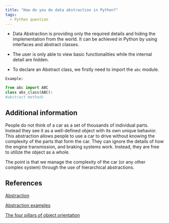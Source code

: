 ```yaml
---
title: "How do you do data abstraction in Python?"
tags:
  - Python question
---
```


* Data Abstraction is providing only the required details and hiding the implementation from the world. It can be achieved in Python by using interfaces and abstract classes.

* The user is only able to view basic functionalities while the internal detail are hidden.

* To declare an Abstract class, we firstly need to import the `abc` module.

`Example:`

```python
from abc import ABC
class abs_class(ABC):
#abstract methods
```

## Additional information

People do not think of a car as a set of thousands of individual parts. Instead they see it as a well-defined object with its own unique behavior. This abstraction allows people to use a car to drive without knowing the complexity of the parts that form the car. They can ignore the details of how the engine transmission, and braking systems work. Instead, they are free to utilize the object as a whole.

The point is that we manage the complexity of the car (or any other complex system) through the use of hierarchical abstractions.

## References

[Abstraction](https://www.360digitalgyan.com/phow-do-you-do-data-abstraction-in-pythonp)

[Abstraction examples](https://www.askpython.com/python/oops/abstraction-in-python)

[The four pillars of object orientation](https://www.freecodecamp.org/news/four-pillars-of-object-oriented-programming/)
